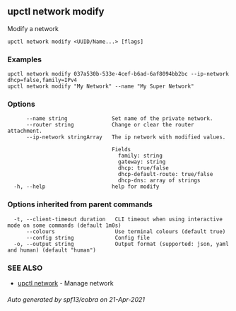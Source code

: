 ## upctl network modify

Modify a network

```
upctl network modify <UUID/Name...> [flags]
```

### Examples

```
upctl network modify 037a530b-533e-4cef-b6ad-6af8094bb2bc --ip-network dhcp=false,family=IPv4
upctl network modify "My Network" --name "My Super Network"
```

### Options

```
      --name string              Set name of the private network.
      --router string            Change or clear the router attachment.
      --ip-network stringArray   The ip network with modified values. 
                                 
                                 Fields 
                                   family: string 
                                   gateway: string 
                                   dhcp: true/false 
                                   dhcp-default-route: true/false 
                                   dhcp-dns: array of strings
  -h, --help                     help for modify
```

### Options inherited from parent commands

```
  -t, --client-timeout duration   CLI timeout when using interactive mode on some commands (default 1m0s)
      --colours                   Use terminal colours (default true)
      --config string             Config file
  -o, --output string             Output format (supported: json, yaml and human) (default "human")
```

### SEE ALSO

* [upctl network](upctl_network.md)	 - Manage network

###### Auto generated by spf13/cobra on 21-Apr-2021
